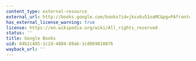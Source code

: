 ```yaml
---
content_type: external-resource
external_url: http://books.google.com/books?id=jksx6u51oaMC&pg=PAfrontcover
has_external_license_warning: true
license: https://en.wikipedia.org/wiki/All_rights_reserved
status: ''
title: Google Books
uid: 04b2c405-1c2d-4884-89ab-1cd069810876
wayback_url: ''
---
```


